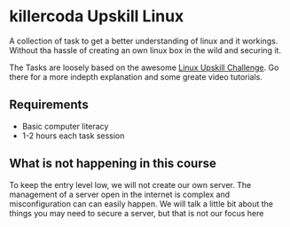 # killercoda Upskill Linux

A collection of task to get a better understanding of linux and it workings.
Without tha hassle of creating an own linux box in the wild and securing it.

The Tasks are loosely based on the awesome [Linux Upskill Challenge](https://linuxupskillchallenge.org/). Go there for a more indepth explanation and some greate video tutorials.

## Requirements

- Basic computer literacy
- 1-2 hours each task session

## What is not happening in this course

To keep the entry level low, we will not create our own server.
The management of a server open in the internet is complex and misconfiguration can can easily happen.
We will talk a little bit about the things you may need to secure a server, but that is not our focus here

